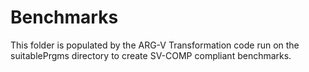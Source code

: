 # Benchmarks
This folder is populated by the ARG-V Transformation code run on the suitablePrgms 
directory to create SV-COMP compliant benchmarks.

